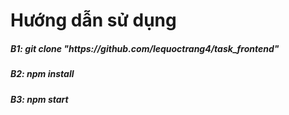 <h1>Hướng dẫn sử dụng</h1>

<h5>B1: git  clone "https://github.com/lequoctrang4/task_frontend"</h5>
<h5>B2: npm install</h5>
<h5>B3: npm start</h5>


